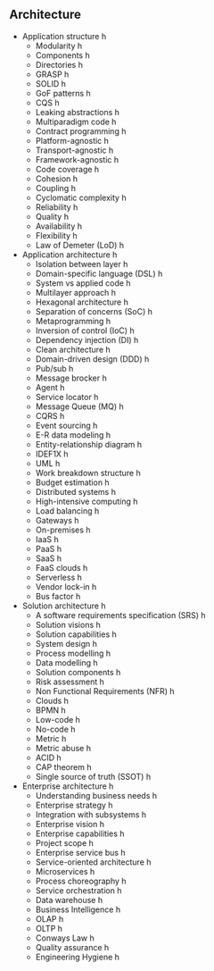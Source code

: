 ## Architecture

- Application structure h
  - Modularity h
  - Components h
  - Directories h
  - GRASP h
  - SOLID h
  - GoF patterns h
  - CQS h
  - Leaking abstractions h
  - Multiparadigm code h
  - Contract programming h
  - Platform-agnostic h
  - Transport-agnostic h
  - Framework-agnostic h
  - Code coverage h
  - Cohesion h
  - Coupling h
  - Cyclomatic complexity h
  - Reliability h
  - Quality h
  - Availability h
  - Flexibility h
  - Law of Demeter (LoD) h
- Application architecture h
  - Isolation between layer h
  - Domain-specific language (DSL) h
  - System vs applied code h
  - Multilayer approach h
  - Hexagonal architecture h
  - Separation of concerns (SoC) h
  - Metaprogramming h
  - Inversion of control (IoC) h
  - Dependency injection (DI) h
  - Clean architecture h
  - Domain-driven design (DDD) h
  - Pub/sub h
  - Message brocker h
  - Agent h
  - Service locator h
  - Message Queue (MQ) h
  - CQRS h
  - Event sourcing h
  - E-R data modeling h
  - Entity-relationship diagram h
  - IDEF1X h
  - UML h
  - Work breakdown structure h
  - Budget estimation h
  - Distributed systems h
  - High-intensive computing h
  - Load balancing h
  - Gateways h
  - On-premises h
  - IaaS h
  - PaaS h
  - SaaS h
  - FaaS clouds h
  - Serverless h
  - Vendor lock-in h
  - Bus factor h
- Solution architecture h 
  - A software requirements specification (SRS) h
  - Solution visions h
  - Solution capabilities h
  - System design h
  - Process modelling h
  - Data modelling h
  - Solution components h
  - Risk assessment h
  - Non Functional Requirements (NFR) h
  - Clouds h
  - BPMN h
  - Low-code h
  - No-code h
  - Metric h
  - Metric abuse h
  - ACID h
  - CAP theorem h
  - Single source of truth (SSOT) h
- Enterprise architecture h
  - Understanding business needs h
  - Enterprise strategy h
  - Integration with subsystems h
  - Enterprise vision h
  - Enterprise capabilities h
  - Project scope h
  - Enterprise service bus h
  - Service-oriented architecture h
  - Microservices h
  - Process choreography h
  - Service orchestration h
  - Data warehouse h
  - Business Intelligence h
  - OLAP h
  - OLTP h
  - Conways Law h
  - Quality assurance h
  - Engineering Hygiene h
